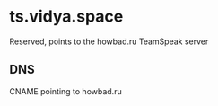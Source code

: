 # ts.vidya.space
Reserved, points to the howbad.ru TeamSpeak server

## DNS
CNAME pointing to howbad.ru